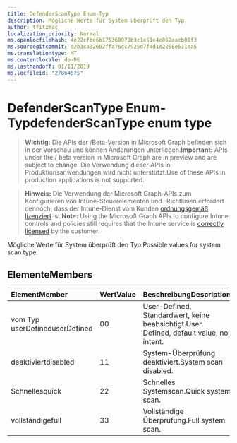 ```yaml
---
title: DefenderScanType Enum-Typ
description: Mögliche Werte für System überprüft den Typ.
author: tfitzmac
localization_priority: Normal
ms.openlocfilehash: 4e22cfbe6b175360978b3c1e51e4c062aacb01f3
ms.sourcegitcommit: d2b3ca32602ffa76cc7925d7f4d1e2258e611ea5
ms.translationtype: MT
ms.contentlocale: de-DE
ms.lasthandoff: 01/11/2019
ms.locfileid: "27864575"
---
```

# <a name="defenderscantype-enum-type"></a><span data-ttu-id="d76c0-103">DefenderScanType Enum-Typ</span><span class="sxs-lookup"><span data-stu-id="d76c0-103">defenderScanType enum type</span></span>

> <span data-ttu-id="d76c0-104">**Wichtig:** Die APIs der /Beta-Version in Microsoft Graph befinden sich in der Vorschau und können Änderungen unterliegen.</span><span class="sxs-lookup"><span data-stu-id="d76c0-104">**Important:** APIs under the / beta version in Microsoft Graph are in preview and are subject to change.</span></span> <span data-ttu-id="d76c0-105">Die Verwendung dieser APIs in Produktionsanwendungen wird nicht unterstützt.</span><span class="sxs-lookup"><span data-stu-id="d76c0-105">Use of these APIs in production applications is not supported.</span></span>

> <span data-ttu-id="d76c0-106">**Hinweis:** Die Verwendung der Microsoft Graph-APIs zum Konfigurieren von Intune-Steuerelementen und -Richtlinien erfordert dennoch, dass der Intune-Dienst vom Kunden [ordnungsgemäß lizenziert](https://go.microsoft.com/fwlink/?linkid=839381) ist.</span><span class="sxs-lookup"><span data-stu-id="d76c0-106">**Note:** Using the Microsoft Graph APIs to configure Intune controls and policies still requires that the Intune service is [correctly licensed](https://go.microsoft.com/fwlink/?linkid=839381) by the customer.</span></span>

<span data-ttu-id="d76c0-107">Mögliche Werte für System überprüft den Typ.</span><span class="sxs-lookup"><span data-stu-id="d76c0-107">Possible values for system scan type.</span></span>
## <a name="members"></a><span data-ttu-id="d76c0-108">Elemente</span><span class="sxs-lookup"><span data-stu-id="d76c0-108">Members</span></span>
|<span data-ttu-id="d76c0-109">Element</span><span class="sxs-lookup"><span data-stu-id="d76c0-109">Member</span></span>|<span data-ttu-id="d76c0-110">Wert</span><span class="sxs-lookup"><span data-stu-id="d76c0-110">Value</span></span>|<span data-ttu-id="d76c0-111">Beschreibung</span><span class="sxs-lookup"><span data-stu-id="d76c0-111">Description</span></span>|
|:---|:---|:---|
|<span data-ttu-id="d76c0-112">vom Typ userDefined</span><span class="sxs-lookup"><span data-stu-id="d76c0-112">userDefined</span></span>|<span data-ttu-id="d76c0-113">0</span><span class="sxs-lookup"><span data-stu-id="d76c0-113">0</span></span>|<span data-ttu-id="d76c0-114">User-Defined, Standardwert, keine beabsichtigt.</span><span class="sxs-lookup"><span data-stu-id="d76c0-114">User Defined, default value, no intent.</span></span>|
|<span data-ttu-id="d76c0-115">deaktiviert</span><span class="sxs-lookup"><span data-stu-id="d76c0-115">disabled</span></span>|<span data-ttu-id="d76c0-116">1</span><span class="sxs-lookup"><span data-stu-id="d76c0-116">1</span></span>|<span data-ttu-id="d76c0-117">System-Überprüfung deaktiviert.</span><span class="sxs-lookup"><span data-stu-id="d76c0-117">System scan disabled.</span></span>|
|<span data-ttu-id="d76c0-118">Schnelles</span><span class="sxs-lookup"><span data-stu-id="d76c0-118">quick</span></span>|<span data-ttu-id="d76c0-119">2</span><span class="sxs-lookup"><span data-stu-id="d76c0-119">2</span></span>|<span data-ttu-id="d76c0-120">Schnelles Systemscan.</span><span class="sxs-lookup"><span data-stu-id="d76c0-120">Quick system scan.</span></span>|
|<span data-ttu-id="d76c0-121">vollständige</span><span class="sxs-lookup"><span data-stu-id="d76c0-121">full</span></span>|<span data-ttu-id="d76c0-122">3</span><span class="sxs-lookup"><span data-stu-id="d76c0-122">3</span></span>|<span data-ttu-id="d76c0-123">Vollständige Überprüfung.</span><span class="sxs-lookup"><span data-stu-id="d76c0-123">Full system scan.</span></span>|





